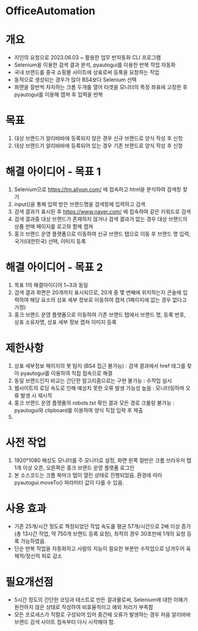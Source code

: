 # OfficeAutomation

# 개요
- 지인의 요청으로 2023.06.03 ~ 활용한 업무 반자동화 CLI 프로그램
- Selenium을 이용한 검색 결과 분석, pyautogui를 이용한 반복 작업 자동화
- 국내 브랜드를 중국 쇼핑몰 사이트에 상표로써 등록을 요청하는 작업
- 동적으로 생성되는 경우가 많아 BS4보다 Selenium 선택
- 화면을 절반씩 차지하는 크롬 두개를 열어 타겟을 모니터의 특정 좌표에 고정한 후 pyautogui를 이용해 캡쳐 후 입력을 반복

# 목표
1. 대상 브랜드가 알리바바에 등록되지 않은 경우 신규 브랜드로 양식 작성 후 신청
2. 대상 브랜드가 알리바바에 등록되어 있는 경우 기존 브랜드로 양식 작성 후 신청

# 해결 아이디어 - 목표 1
1. Selenium으로 https://tm.aliyun.com/ 에 접속하고 html을 분석하여 검색창 찾기
2. input()을 통해 입력 받은 브랜드명을 검색창에 입력하고 검색
3. 검색 결과가 표시된 후 https://www.naver.com/ 에 접속하여 같은 키워드로 검색
4. 검색 결과중 대상 브랜드가 존재하지 않거나 검색 결과가 없는 경우 대상 브랜드의 상품 판매 페이지를 로고와 함께 캡쳐
5. 홍크 브랜드 운영 플랫폼으로 이동하여 신규 브랜드 탭으로 이동 후 브랜드 명 입력, 국가(대한민국) 선택, 이미지 등록

# 해결 아이디어 - 목표 2
1. 목표 1의 해결아이디어 1~3과 동일
2. 검색 결과 화면은 20개까지 표시되므로, 20개 중 몇 번째에 위치하는지 콘솔에 입력하여 해당 요소의 상표 세부 정보로 이동하여 캡쳐 (1페이지에 없는 경우 없다고 가정)
4. 홍크 브랜드 운영 플랫폼으로 이동하여 기존 브랜드 탭에서 브랜드 명, 등록 번호, 상표 소유자명, 상표 세부 정보 캡쳐 이미지 등록

# 제한사항
1. 상표 세부정보 페이지의 봇 탐지 (BS4 접근 불가능) : 검색 결과에서 href 태그를 찾아 pyautogui를 이용하여 직접 접속으로 해결
2. 동일 브랜드인지 비교는 간단한 알고리즘으로는 구현 불가능 : 수작업 실시
3. 웹사이트의 로딩 속도로 인해 예상치 못한 오류 발생 가능성 높음 : 모니터링하며 오류 발생 시 재시작
4. 홍크 브랜드 운영 플랫폼의 robots.txt 확인 결과 모든 경로 크롤링 불가능 : pyautogui와 clipboard를 이용하여 양식 직접 입력 후 제출
5. 

# 사전 작업
1. 1920*1080 해상도 모니터를 주 모니터로 설정, 화면 왼쪽 절반은 크롬 브라우저 탭 1개 이상 오픈, 오른쪽은 홍크 브랜드 운영 플랫폼 로그인
2. 본 소스코드는 크롬 북마크 탭이 열린 상태로 진행되었음. 환경에 따라 pyautogui.moveTo() 파라미터 값이 다를 수 있음.

# 사용 효과
- 기존 25개/시간 정도로 책정되었던 작업 속도를 평균 57개/시간으로 2배 이상 증가 (총 13시간 작업, 약 750개 브랜드 등록 요청), 최적의 경우 30초만에 1개의 요청 등록 가능하였음.
- 단순 반복 작업을 자동화하고 사람의 지능이 필요한 부분만 수작업으로 남겨두어 육체적/정신적 피로 감소

# 필요개선점
- 5시간 정도의 간단한 코딩과 테스트로 만든 결과물로써, Selenium에 대한 이해가 완전하지 않은 상태로 작성하여 비효율적이고 예외 처리가 부족함
- 모든 프로세스가 직렬로 구성되어 있어 중간에 오류가 발생하는 경우 처음 알리바바 브랜드 검색 사이트 접속부터 다시 시작해야 함.
